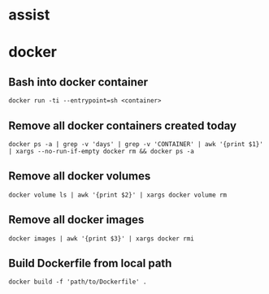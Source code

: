 # assist

# docker

## Bash into docker container
```
docker run -ti --entrypoint=sh <container>
```

## Remove all docker containers created today
```
docker ps -a | grep -v 'days' | grep -v 'CONTAINER' | awk '{print $1}' | xargs --no-run-if-empty docker rm && docker ps -a
```

## Remove all docker volumes
```
docker volume ls | awk '{print $2}' | xargs docker volume rm
```

## Remove all docker images
```
docker images | awk '{print $3}' | xargs docker rmi
```

## Build Dockerfile from local path
```
docker build -f 'path/to/Dockerfile' .
```
